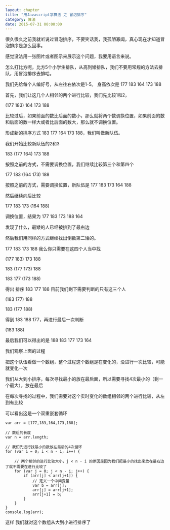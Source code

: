 ```yaml
---
layout: chapter
title: "用Javascript学算法 之 冒泡排序"
category: 算法
date: 2015-07-31 00:00:00
---
```

很久很久之前我就听说过冒泡排序，不要笑话我，我孤陋寡闻，真心现在才知道冒泡排序是怎么回事。

感觉没法用一张图片或者图示来展示这个问题，我要用语言来说。

怎么打比方呢，比方5个小学生排队，从高到矮排队，我们不要用常规的方法去排队，用冒泡排序去排哈。

我们先给每个人编好号，从左往右依次是1-5。 身高依次是 177 183 164 173 188

首先，我们让这几个人相邻的两个进行比较，我们先比较1和2，

(177 183) 164 173 188

比较过后，如果前面的数比后面的数小，那么就将两个数调换位置，如果前面的数和后面的数一样大或者比后面的数大，那么就不调换位置。

形成新的排序方式 183 177 164 173 188，我们叫做新队伍。

我们开始比较新队伍的2和3

183 (177 164) 173 188

按照之前的方式，不需要调换位置，我们继续比较第三个和第四个

177 183 (164 173) 188

按照之前的方式，需要调换位置，新队伍是 177 183 173 164 188

然后继续向后比较

177 183 173 (164 188)

调换位置，结果为 177 183 173 188 164

发现了什么，最矮的人已经被排到了最右边

然后我们用同样的方式继续找出倒数第二矮的。

177 183 173 188 我么你只需要在这四个人当中找

(177 183) 173 188

183 (177 173) 188

183 177 (173 188)

得出 排序 183 177 188 目前我们剩下需要判断的只有这三个人

(183 177) 188

183 (177 188)

得到 183 188 177，再进行最后一次判断

(183 188)

最后我们可以得出的是 188 183 177 173 164

我们观察上面的过程

把这个队伍看做一个数组，整个过程这个数组是在变化的，没进行一次比较，可能就变化一次

我们从大到小排序，每次寻找最小的放在最后面，所以需要寻找4次最小的（剩一个最大），放在最后

在每次寻找的过程中，我们需要对这个实时变化的数组相邻的两个进行比较，从左到有比较

可以看出这是一个双重嵌套循环
```
var arr = [177,183,164,173,188];

// 数组的长度
var n = arr.length;

// 我们先进行找最小的数放在最后的4次循环
for (var i = 0; i < n - 1; i++) {

    // 两个相邻的进行比较大小，j < n - i 的原因是因为我们把最小的找出来放在最右边了就不需要在进行比较了
    for (var j = 0; j < n - i; j++) {
        if (arr[j] < arr[j+1]) {
            // 定义一个中间变量
            var b = arr[j];
            arr[j] = arr[j+1];
            arr[j+1] = b;
        }
    }
}
console.log(arr);
```
这样 我们就对这个数组从大到小进行排序了